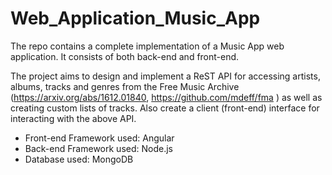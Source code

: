 # Web_Application_Music_App
The repo contains a complete implementation of a Music App web application. It consists of both back-end and front-end.

The project aims to design and implement a ReST API for accessing artists, albums, tracks and genres from the Free Music Archive (https://arxiv.org/abs/1612.01840, https://github.com/mdeff/fma ) as well as creating custom lists of tracks. Also create a client (front-end) interface for interacting with the above API.

* Front-end Framework used: Angular
* Back-end Framework used: Node.js
* Database used: MongoDB
